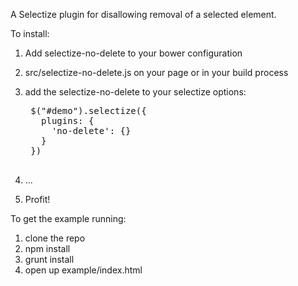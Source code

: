 A Selectize plugin for disallowing removal of a selected element.

To install:

1. Add selectize-no-delete to your bower configuration
1. src/selectize-no-delete.js on your page or in your build process
1. add the selectize-no-delete to your selectize options:

    <pre>
    $("#demo").selectize({
      plugins: {
        'no-delete': {}
      }
    })
    </pre>

1. ...
1. Profit!

To get the example running:

1. clone the repo
1. npm install
1. grunt install
1. open up example/index.html

